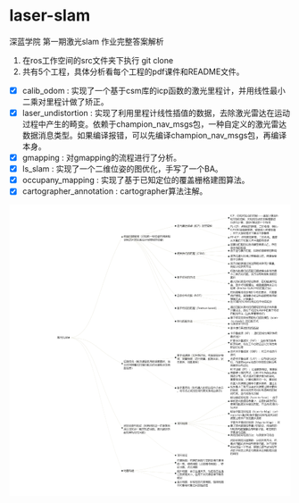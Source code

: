 # laser-slam
深蓝学院 第一期激光slam 作业完整答案解析

1.  在ros工作空间的src文件夹下执行 git clone
2.  共有5个工程，具体分析看每个工程的pdf课件和README文件。

-   [x] calib_odom : 实现了一个基于csm库的icp函数的激光里程计，并用线性最小二乘对里程计做了矫正。
-   [x] laser_undistortion : 实现了利用里程计线性插值的数据，去除激光雷达在运动过程中产生的畸变。依赖于champion_nav_msgs包，一种自定义的激光雷达数据消息类型。如果编译报错，可以先编译champion_nav_msgs包，再编译本身。
-   [x] gmapping : 对gmapping的流程进行了分析。
-   [x] ls_slam :  实现了一个二维位姿的图优化，手写了一个BA。
-   [x] occupany_mapping : 实现了基于已知定位的覆盖栅格建图算法。
-   [x] cartographer_annotation : cartographer算法注解。

![激光SLAM知识框架](./激光SLAM知识框架.png)